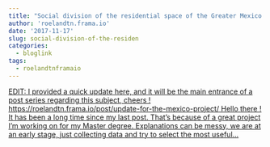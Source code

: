 ```yaml
---
title: "Social division of the residential space of the Greater Mexico City"
author: 'roelandtn.frama.io'
date: '2017-11-17'
slug: social-division-of-the-residen
categories:
  - bloglink
tags:
  - roelandtnframaio
---
```


[EDIT: I provided a quick update here, and it will be the main entrance of a post series regarding this subject, cheers ! https://roelandtn.frama.io/post/update-for-the-mexico-project/ Hello there ! It has been a long time since my last post. That’s because of a great project I’m working on for my Master degree. Explanations can be messy, we are at an early stage, just collecting data and try to select the most useful...<click to read more>](https://roelandtn.frama.io/post/social-division-of-the-residential-space-of-the-greater-mexico-city/)

